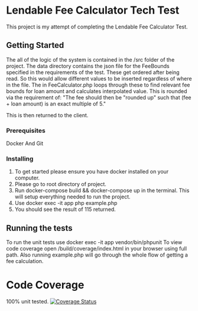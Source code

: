 # Lendable Fee Calculator Tech Test

This project is my attempt of completing the Lendable Fee Calculator Test.

## Getting Started

The all of the logic of the system is contained in the /src folder of the project.
The data directory contains the json file for the FeeBounds specified in the requirements of the test.
These get ordered after being read. So this would allow different values to be inserted regardless of where in the file.
The in FeeCalculator.php loops through these to find relevant fee bounds for loan amount and calculates interpolated value.
This is rounded via the requirement of: "The fee should then be "rounded up" such that (fee + loan amount) is an exact multiple of 5."

This is then returned to the client.

### Prerequisites

Docker And Git

### Installing

1. To get started please ensure you have docker installed on your computer.
2. Please go to root directory of project.
3. Run docker-compose build && docker-compose up in the terminal. This will setup everything needed to run the project.
4. Use docker exec -it app php example.php
5. You should see the result of 115 returned.

## Running the tests

To run the unit tests use docker exec -it app vendor/bin/phpunit
To view code coverage open  /build/coverage/index.html in your browser using full path.
Also running example.php will go through the whole flow of getting a fee calculation.

# Code Coverage
100% unit tested.
[![Coverage Status](https://coveralls.io/repos/github/rywilson1092/Lendable-Tech-Test/badge.svg?branch=master)](https://coveralls.io/github/rywilson1092/Lendable-Tech-Test?branch=master)